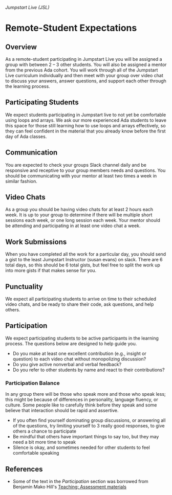 _Jumpstart Live (JSL)_
# Remote-Student Expectations

## Overview
As a remote-student participating in Jumpstart Live you will be assigned a group with between 2 – 3 other students. You will also be assigned a mentor from the previous Ada cohort. You will work through all of the Jumpstart Live curriculum individually and then meet with your group over video chat to discuss your answers, answer questions, and support each other through the learning process.

## Participating Students
We expect students participating in Jumpstart live to not yet be comfortable using loops and arrays. We ask our more experienced Ada students to leave this space for those still learning how to use loops and arrays effectively, so they can feel confident in the material that you already know before the first day of Ada classes.

## Communication
You are expected to check your groups Slack channel daily and be responsive and receptive to your group members needs and questions. You should be communicating with your mentor at least two times a week in similar fashion.

## Video Chats
As a group you should be having video chats for at least 2 hours each week. It is up to your group to determine if there will be multiple short sessions each week, or one long session each week. Your mentor should be attending and participating in at least one video chat a week.

## Work Submissions
When you have completed all the work for a particular day, you should send a gist to the least Jumpstart Instructor (susan evans) on slack. There are 6 total days, so this should be 6 total gists, but feel free to split the work up into more gists if that makes sense for you.

## Punctuality
We expect all participating students to arrive on time to their scheduled video chats, and be ready to share their code, ask questions, and help others. 

## Participation
We expect participating students to be active participants in the learning process. The questions below are designed to help guide you.
* Do you make at least one excellent contribution (e.g., insight or question) to each video chat without monopolizing discussion?
* Do you give active nonverbal and verbal feedback?
* Do you refer to other students by name and react to their contributions?

### Participation Balance
In any group there will be those who speak more and those who speak less; this might be because of differences in personality, language fluency, or culture. Some people like to carefully think before they speak and some believe that interaction should be rapid and assertive.

* If you often find yourself dominating group discussions, or answering all of the questions, try limiting yourself to 3 really good responses, to give others a chance to participate 
* Be mindful that others have important things to say too, but they may need a bit more time to speak
* Silence is okay, and sometimes needed for other students to feel comfortable speaking

## References
* Some of the text in the _Participation_ section was borrowed from Benjamin Mako Hill's [Teaching: Assessment materials](https://mako.cc/teaching/assessment.html)